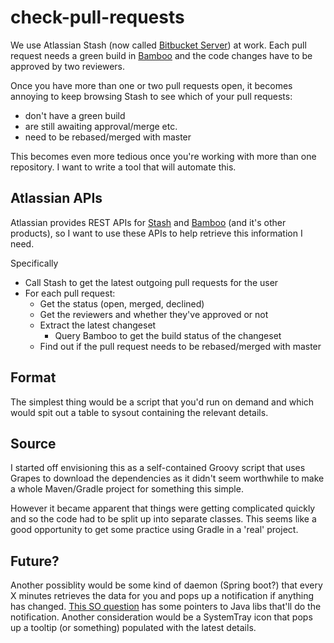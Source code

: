 check-pull-requests
===================

We use Atlassian Stash (now called [Bitbucket Server](https://www.atlassian.com/software/bitbucket/server)) at work. Each pull request needs a green build in [Bamboo](https://www.atlassian.com/software/bamboo/) and the code changes have to be approved by two reviewers.

Once you have more than one or two pull requests open, it becomes annoying to keep browsing Stash to see which of your pull requests:

- don't have a green build
- are still awaiting approval/merge etc.
- need to be rebased/merged with master

This becomes even more tedious once you're working with more than one repository. I want to write a tool that will automate this.


## Atlassian APIs

Atlassian provides REST APIs for [Stash](https://developer.atlassian.com/static/rest/stash/) and [Bamboo](https://docs.atlassian.com/bamboo/REST/) (and it's other products), so I want to use these APIs to help retrieve this information I need.

Specifically

- Call Stash to get the latest outgoing pull requests for the user
- For each pull request:
    - Get the status (open, merged, declined)
    - Get the reviewers and whether they've approved or not
    - Extract the latest changeset
        - Query Bamboo to get the build status of the changeset
    - Find out if the pull request needs to be rebased/merged with master
    
    
## Format

The simplest thing would be a script that you'd run on demand and which would spit out a table to sysout containing the relevant details.

## Source

I started off envisioning this as a self-contained Groovy script that uses Grapes to download the dependencies as it didn't seem worthwhile to make a whole Maven/Gradle project for something this simple.

However it became apparent that things were getting complicated quickly and so the code had to be split up into separate classes. This seems like a good opportunity to get some practice using Gradle in a 'real' project.

## Future?

Another possiblity would be some kind of daemon (Spring boot?) that every X minutes retrieves the data for you and pops up a notification if anything has changed. [This SO question](http://stackoverflow.com/questions/6499140/how-do-i-render-nice-desktop-notifications-from-java) has some pointers to Java libs that'll do the notification. Another consideration would be a SystemTray icon that pops up a tooltip (or something) populated with the latest details.

